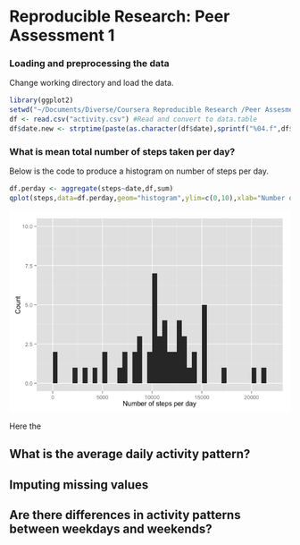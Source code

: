 # Reproducible Research: Peer Assessment 1


### Loading and preprocessing the data
Change working directory and load the data.

```r
library(ggplot2)
setwd("~/Documents/Diverse/Coursera Reproducible Research /Peer Assesment 1/Peeras1/RepData_PeerAssessment1/")
df <- read.csv("activity.csv") #Read and convert to data.table
df$date.new <- strptime(paste(as.character(df$date),sprintf("%04.f",df$interval)),format = "%Y-%m-%d %H%M") #Create a new date column in format POSIX
```

 
 



### What is mean total number of steps taken per day?
Below is the code to produce a histogram on number of steps per day.

```r
df.perday <- aggregate(steps~date,df,sum)
qplot(steps,data=df.perday,geom="histogram",ylim=c(0,10),xlab="Number of steps per day",ylab="Count",binwidth=500)
```

![](PA1_template_version02_files/figure-html/unnamed-chunk-2-1.png) 

Here the 

## What is the average daily activity pattern?



## Imputing missing values



## Are there differences in activity patterns between weekdays and weekends?
